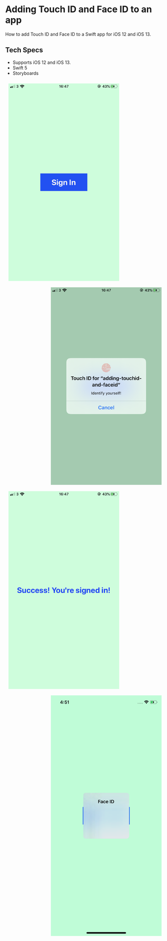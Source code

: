 # Adding Touch ID and Face ID to an app

How to add Touch ID and Face ID to a Swift app for iOS 12 and iOS 13.

## Tech Specs

- Supports iOS 12 and iOS 13.
- Swift 5
- Storyboards

<p>
  <img align="left" style="padding: 10px; padding-bottom: 10px;" src="images/image1.png" width="350" title="Image 1">
  <img align="right" style="padding: 10px; padding-bottom: 10px;" src="images/image2.png" width="350" title="Image 2">
  <img align="left" style="padding: 10px; padding-bottom: 10px;" src="images/image3.png" width="350" title="Image 3">
  <img align="right" style="padding: 10px; padding-bottom: 10px;" src="images/image4.png" width="350" title="Image 4">
</p>

